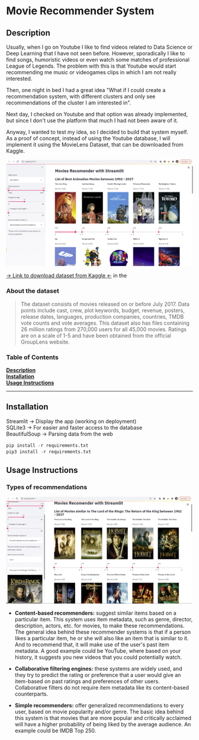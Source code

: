 
# Movie Recommender System

## Description

Usually, when I go on Youtube I like to find videos related to Data Science or Deep Learning that I have not seen before.
However, sporadically I like to find songs, humoristic videos or even watch some matches of professional League of Legends.
The problem with this is that Youtube would start recommending me music or videogames clips in which I am not really interested.

Then, one night in bed I had a great idea "What if I could create a recommendation system, with different clusters and only see recommendations of the cluster I am interested in". 

Next day, I checked on Youtube and that option was already implemented, but since I don't use the platform that much I had not been aware of it.

Anyway, I wanted to test my idea, so I decided to build that system myself. As a proof of concept, instead of using the Youtube database, I will implement it using the MovieLens Dataset, that can be downloaded from Kaggle.

![App interface](/images/display.png "Display APP")

[-> Link to download dataset from Kaggle <-](https://www.kaggle.com/rounakbanik/the-movies-dataset?select=ratings.csv) in the 

### About the dataset

>The dataset consists of movies released on or before July 2017. Data points include cast, crew, plot keywords, budget, revenue, posters, release dates, languages, production companies, countries, TMDB vote counts and vote averages.
>This dataset also has files containing 26 million ratings from 270,000 users for all 45,000 movies. Ratings are on a scale of 1-5 and have been obtained from the official GroupLens website.


### Table of Contents
**[Description](#description)**<br>
**[Installation](#installation)**<br>
**[Usage Instructions](#usage-instructions)**<br>


---

## Installation


Streamlit -> Display the app (working on deployment)  
SQLite3 -> For easier and faster access to the database  
BeautifulSoup -> Parsing data from the web  

````python
pip install -r requirements.txt 
pip3 install -r requirements.txt
````
## Usage Instructions
### Types of recommendations

![App interface Lord of the rings](/images/content_recom.png "Display APP movies similar to LoTR")

* **Content-based recommenders:** suggest similar items based on a particular item. This system uses item metadata, such as genre, director, description, actors, etc. for movies, to make these recommendations. The general idea behind these recommender systems is that if a person likes a particular item, he or she will also like an item that is similar to it. And to recommend that, it will make use of the user's past item metadata. A good example could be YouTube, where based on your history, it suggests you new videos that you could potentially watch.


* **Collaborative filtering engines:** these systems are widely used, and they try to predict the rating or preference that a user would give an item-based on past ratings and preferences of other users. Collaborative filters do not require item metadata like its content-based counterparts.


* **Simple recommenders:** offer generalized recommendations to every user, based on movie popularity and/or genre. The basic idea behind this system is that movies that are more popular and critically acclaimed will have a higher probability of being liked by the average audience. An example could be IMDB Top 250.




